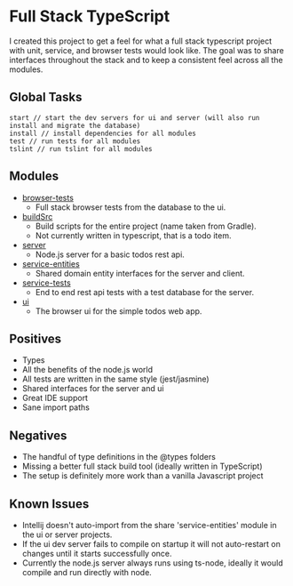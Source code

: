 # Full Stack TypeScript
I created this project to get a feel for what a full stack typescript project with unit, 
service, and browser tests would look like. The goal was to share interfaces throughout the stack 
 and to keep a consistent feel across all the modules.

## Global Tasks
```
start // start the dev servers for ui and server (will also run install and migrate the database)
install // install dependencies for all modules
test // run tests for all modules
tslint // run tslint for all modules
```

## Modules
- [browser-tests](/browser-tests/README.md)
  - Full stack browser tests from the database to the ui. 
- [buildSrc](/buildSrc/README.md)
  - Build scripts for the entire project (name taken from Gradle).
  - Not currently written in typescript, that is a todo item.
- [server](/server/README.md)
  - Node.js server for a basic todos rest api.
- [service-entities](/service-entities/README.md)
  - Shared domain entity interfaces for the server and client.
- [service-tests](/service-tests/README.md)
  - End to end rest api tests with a test database for the server.
- [ui](/ui/README.md)
  - The browser ui for the simple todos web app.

## Positives
- Types
- All the benefits of the node.js world
- All tests are written in the same style (jest/jasmine)
- Shared interfaces for the server and ui
- Great IDE support
- Sane import paths

## Negatives
- The handful of type definitions in the @types folders 
- Missing a better full stack build tool (ideally written in TypeScript)
- The setup is definitely more work than a vanilla Javascript project

## Known Issues
- Intellij doesn't auto-import from the share 'service-entities' module in the ui or server projects.
- If the ui dev server fails to compile on startup it will not auto-restart on changes until it starts successfully once.
- Currently the node.js server always runs using ts-node, ideally it would compile and run directly with node.
